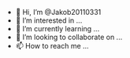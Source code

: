 - 👋 Hi, I’m @Jakob20110331
- 👀 I’m interested in ...
- 🌱 I’m currently learning ...
- 💞️ I’m looking to collaborate on ...
- 📫 How to reach me ...

<!---
Jakob20110331/Jakob20110331 is a ✨ special ✨ repository because its `README.md` (this file) appears on your GitHub profile.
You can click the Preview link to take a look at your ch
